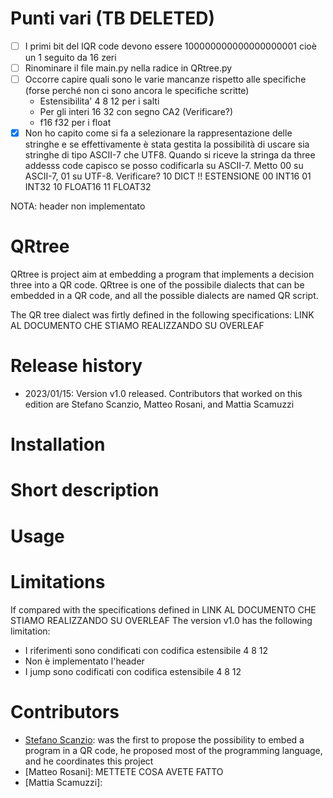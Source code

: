 # Punti vari (TB DELETED)
- [ ] I primi bit del IQR code devono essere 100000000000000000001 cioè un 1 seguito da 16 zeri
- [ ] Rinominare il file main.py nella radice in QRtree.py
- [ ] Occorre capire quali sono le varie mancanze rispetto alle specifiche (forse perché non ci sono ancora le specifiche scritte) 
  - Estensibilita' 4 8 12 per i salti
  - Per gli interi 16 32 con segno CA2 (Verificare?)
  - f16 f32 per i float
- [X] Non ho capito come si fa a selezionare la rappresentazione delle stringhe e se effettivamente è stata gestita la possibilità di uscare sia stringhe di tipo ASCII-7 che UTF8. Quando si riceve la stringa da three addesss code capisco se posso codificarla su ASCII-7. Metto 00 su ASCII-7, 01 su UTF-8. Verificare? 10 DICT    !! ESTENSIONE
<ntype> 00 INT16  01 INT32  10 FLOAT16    11 FLOAT32

NOTA: header non implementato

# QRtree
QRtree is project aim at embedding a program that implements a decision three into a QR code. QRtree is one of the possibile dialects that can be embedded in a QR code, and all the possible dialects are named QR script.

The QR tree dialect was firtly defined in the following specifications: LINK AL DOCUMENTO CHE STIAMO REALIZZANDO SU OVERLEAF

# Release history
- 2023/01/15: Version v1.0 released. Contributors that worked on this edition are Stefano Scanzio, Matteo Rosani, and Mattia Scamuzzi

# Installation

# Short description

# Usage


# Limitations
If compared with the specifications defined in LINK AL DOCUMENTO CHE STIAMO REALIZZANDO SU OVERLEAF
The version v1.0 has the following limitation:
- I riferimenti sono condificati con codifica estensibile 4 8 12
- Non è implementato l'header
- I jump sono codificati con codifica estensibile 4 8 12



# Contributors
- [Stefano Scanzio](https://www.skenz.it/ss): was the first to propose the possibility to embed a program in a QR code, he proposed most of the programming language, and he coordinates this project
- [Matteo Rosani]: METTETE COSA AVETE FATTO
- [Mattia Scamuzzi]:
